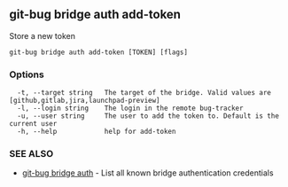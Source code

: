 ## git-bug bridge auth add-token

Store a new token

```
git-bug bridge auth add-token [TOKEN] [flags]
```

### Options

```
  -t, --target string   The target of the bridge. Valid values are [github,gitlab,jira,launchpad-preview]
  -l, --login string    The login in the remote bug-tracker
  -u, --user string     The user to add the token to. Default is the current user
  -h, --help            help for add-token
```

### SEE ALSO

* [git-bug bridge auth](git-bug_bridge_auth.md)	 - List all known bridge authentication credentials

